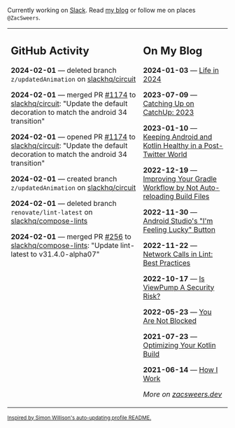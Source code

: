 Currently working on [Slack](https://slack.com/). Read [my blog](https://zacsweers.dev/) or follow me on places `@ZacSweers`.

<table><tr><td valign="top" width="60%">

## GitHub Activity
<!-- githubActivity starts -->
**2024-02-01** — deleted branch `z/updatedAnimation` on [slackhq/circuit](https://github.com/slackhq/circuit)

**2024-02-01** — merged PR [#1174](https://github.com/slackhq/circuit/pull/1174) to [slackhq/circuit](https://github.com/slackhq/circuit): "Update the default decoration to match the android 34 transition"

**2024-02-01** — opened PR [#1174](https://github.com/slackhq/circuit/pull/1174) to [slackhq/circuit](https://github.com/slackhq/circuit): "Update the default decoration to match the android 34 transition"

**2024-02-01** — created branch `z/updatedAnimation` on [slackhq/circuit](https://github.com/slackhq/circuit)

**2024-02-01** — deleted branch `renovate/lint-latest` on [slackhq/compose-lints](https://github.com/slackhq/compose-lints)

**2024-02-01** — merged PR [#256](https://github.com/slackhq/compose-lints/pull/256) to [slackhq/compose-lints](https://github.com/slackhq/compose-lints): "Update lint-latest to v31.4.0-alpha07"
<!-- githubActivity ends -->
</td><td valign="top" width="40%">

## On My Blog
<!-- blog starts -->
**2024-01-03** — [Life in 2024](https://www.zacsweers.dev/life-in-2024/)

**2023-07-09** — [Catching Up on CatchUp: 2023](https://www.zacsweers.dev/catching-up-on-catchup-2023/)

**2023-01-10** — [Keeping Android and Kotlin Healthy in a Post-Twitter World](https://www.zacsweers.dev/keeping-android-healthy/)

**2022-12-19** — [Improving Your Gradle Workflow by Not Auto-reloading Build Files](https://www.zacsweers.dev/improving-your-workflow-by-not-auto-reloading-build-files/)

**2022-11-30** — [Android Studio's "I'm Feeling Lucky" Button](https://www.zacsweers.dev/android-studios-im-feeling-lucky-button/)

**2022-11-22** — [Network Calls in Lint: Best Practices](https://www.zacsweers.dev/network-calls-in-lint-best-practices/)

**2022-10-17** — [Is ViewPump A Security Risk?](https://www.zacsweers.dev/is-viewpump-a-security-risk/)

**2022-05-23** — [You Are Not Blocked](https://www.zacsweers.dev/you-are-not-blocked/)

**2021-07-23** — [Optimizing Your Kotlin Build](https://www.zacsweers.dev/optimizing-your-kotlin-build/)

**2021-06-14** — [How I Work](https://www.zacsweers.dev/how-i-work/)
<!-- blog ends -->
_More on [zacsweers.dev](https://zacsweers.dev/)_
</td></tr></table>

<sub><a href="https://simonwillison.net/2020/Jul/10/self-updating-profile-readme/">Inspired by Simon Willison's auto-updating profile README.</a></sub>